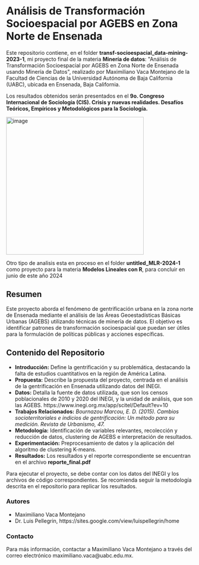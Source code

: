 <h1>Análisis de Transformación Socioespacial por AGEBS en Zona Norte de Ensenada</h1>
<p>Este repositorio contiene, en el folder <b>transf-socioespacial_data-mining-2023-1</b>, mi proyecto final de la materia <b>Minería de datos</b>: "Análisis de Transformación Socioespacial por AGEBS en Zona Norte de Ensenada usando Minería de Datos", realizado por Maximiliano Vaca Montejano de la Facultad de Ciencias de la Universidad Autónoma de Baja California (UABC), ubicada en Ensenada, Baja California.</p>

<p>Los resultados obtenidos serán presentados en el <b>9o. Congreso Internacional de Sociología (CIS). Crisis y nuevas realidades. Desafíos Teóricos, Empíricos y Metodológicos para la Sociología.</b> </p>

<img src="https://github.com/MaximilianoVM/AGEBS-Ensenada/assets/100452591/f169d4bc-f2ed-47d9-a2c3-521207483280" alt="image" height="370">

<p>Otro tipo de analisis esta en proceso en el folder <b>untitled_MLR-2024-1</b> como proyecto para la materia <b>Modelos Lineales con R</b>, para concluir en junio de este año 2024</p>

<h2>Resumen</h2>
<p>Este proyecto aborda el fenómeno de gentrificación urbana en la zona norte de Ensenada mediante el análisis de las Áreas Geoestadísticas Básicas Urbanas (AGEBS) utilizando técnicas de minería de datos. El objetivo es identificar patrones de transformación socioespacial que puedan ser útiles para la formulación de políticas públicas y acciones específicas.</p>



<h2>Contenido del Repositorio</h2>
<ul>
  <li><strong>Introducción:</strong> Define la gentrificación y su problemática, destacando la falta de estudios cuantitativos en la región de América Latina.</li>
  <li><strong>Propuesta:</strong> Describe la propuesta del proyecto, centrada en el análisis de la gentrificación en Ensenada utilizando datos del INEGI.</li>
  <li><strong>Datos:</strong> Detalla la fuente de datos utilizada, que son los censos poblacionales de 2010 y 2020 del INEGI, y la unidad de análisis, que son las AGEBS. https://www.inegi.org.mx/app/scitel/Default?ev=10</li>
  <li><strong>Trabajos Relacionados:</strong> <i>Bournazou Marcou, E. D. (2015). Cambios socioterritoriales e indicios de gentrificación: Un método para su medición. Revista de Urbanismo, 47. </i></li>
  <li><strong>Metodología:</strong> Identificación de variables relevantes, recolección y reducción de datos, clustering de AGEBS e interpretación de resultados.</li>
  <li><strong>Experimentación:</strong> Preprocesamiento de datos y la aplicación del algoritmo de clustering K-means.</li>
  <li><strong>Resultados:</strong> Los resultados y el reporte correspondiente se encuentran en el archivo <b>reporte_final.pdf</b></li>
</ul>

<p>Para ejecutar el proyecto, se debe contar con los datos del INEGI y los archivos de código correspondientes. Se recomienda seguir la metodología descrita en el repositorio para replicar los resultados.</p>

<h3>Autores</h3>
<ul>
  <li>Maximiliano Vaca Montejano</li>
  <li>Dr. Luis Pellegrin, https://sites.google.com/view/luispellegrin/home </li>
</ul>
<h3>Contacto</h3>
<p>Para más información, contactar a Maximiliano Vaca Montejano a través del correo electrónico maximiliano.vaca@uabc.edu.mx.</p>
